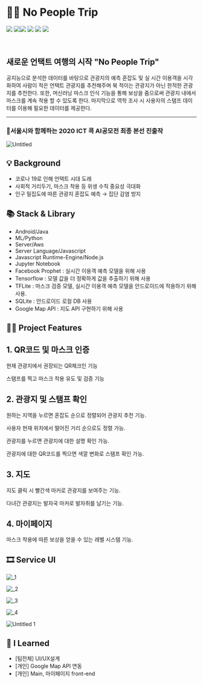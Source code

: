 
# 🙅🏼 No People Trip
<img src = "https://img.shields.io/badge/ProjectType-TeamProject-orange?style=flat-square"> <img src = "https://img.shields.io/badge/Language-JAVA-critical?style=flat-square&logo=JAVA"><img src = "https://img.shields.io/badge/Language-Python-critical?style=flat-square&logo=Python"> <img src = "https://img.shields.io/badge/Language-Node.js-critical?style=flat-square&logo=Node.js"> <img src = "https://img.shields.io/badge/Tools-AndroidStudio-brightgreen?style=flat-square&logo=AndroidStudio"> <img src = "https://img.shields.io/badge/Tools-Jupyter Notebook-brightgreen?style=flat-square&logo=Jupyter">

<br>
 

> 

## 새로운 언택트 여행의 시작 "No People Trip"

공지능으로 분석한 데이터를 바탕으로 관광지의 예측 혼잡도  및 실 시간 이용객을 시각화하여 사람이 적은 언택트 관광지를 추천해주며 북 적이는 관광지가 아닌 한적한 관광지를 추천한다. 또한, 머신러닝 마스크 인식 기능을 통해 보상을 줌으로써 관광지 내에서 마스크를 계속 착용 할 수 있도록 한다. 마지막으로 역학 조사 시 사용자의 스탬프 데이터를 이용해 필요한 데이터를 제공한다.
<br>




---

### 🥰서울시와 함께하는 2020 ICT 콕 AI공모전 최종 본선 진출작

![Untitled](https://user-images.githubusercontent.com/59998914/126845776-e5c7da8b-1f7a-4db5-a2d2-2deee1bafd6b.png)

## 💡 Background

- 코로나 19로 인해 언택트 시대 도래
- 사회적 거리두기, 마스크 착용 등 위생 수칙 중요성 극대화
- 인구 밀집도에 따른 관광지 혼잡도 예측 → 집단 감염 방지

## **📚 Stack & Library**

- Android/Java
- ML/Python
- Server/Aws
- Server Language/Javascript
- Javascript Runtime-Engine/Node.js
- Jupyter Notebook
- Facebook Prophet : 실시간 이용객 예측 모델을 위해 사용
- Tensorflow : 모델 값을 더 정확하게 값을 추출하기 위해 사용
- TFLite : 마스크 검증 모델, 실시간 이용객 예측 모델을 안드로이드에 적용하기 위해 사용.
- SQLite : 안드로이드 로컬 DB 사용
- Google Map API : 지도 API 구현하기 위해 사용

## 👩‍💻 Project Features


## 1. QR코드 및 마스크 인증

현재 관광지에서 권장되는  QR체크인 기능

스탬프를 찍고 마스크 착용 유도 및 검증 기능

## 2. 관광지 및 스탬프 확인

원하는 지역을 누르면 혼잡도 순으로 정렬되어 관광지 추천 기능.

사용자 현재 위치에서 떨어진 거리 순으로도 정렬 가능.

관광지를 누르면 관광지에 대한 설명 확인 가능.

관광지에 대한 QR코드를 찍으면 색깔 변화로 스탬프 확인 가능.

## 3. 지도

지도 클릭 시 빨간색 마커로 관광지를 보여주는 기능.

다녀간 관광지는 발자국 마커로 발자취를 남기는 기능.

## 4. 마이페이지

마스크 착용에 따른 보상을 얻을 수 있는 레벨 시스탬 기능.

## 🎞️ Service UI

![_1](https://user-images.githubusercontent.com/59998914/126845779-90f99003-f23a-4154-bdee-4ba12934630b.png)

![_2](https://user-images.githubusercontent.com/59998914/126845782-0f64b9ed-b20e-4a17-905b-20b53507cfa1.png)

![_3](https://user-images.githubusercontent.com/59998914/126845783-eda1700b-c67d-440e-a8e2-2d6c9b244284.png)

![_4](https://user-images.githubusercontent.com/59998914/126845784-034ec554-d851-496e-be39-6c826e8c6a6a.png)

![Untitled 1](https://user-images.githubusercontent.com/59998914/126845785-8062657f-71af-41b0-a1c9-2704c15d86ee.png)

## 💭 I Learned

- [팀전체] UI/UX설계
- [개인] Google Map API 연동
- [개인] Main, 마이페이지 front-end
